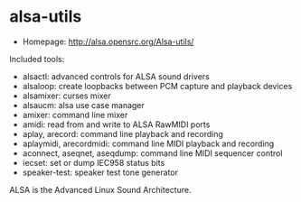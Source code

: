 # alsa-utils

* Homepage: http://alsa.opensrc.org/Alsa-utils/

Included tools:
  - alsactl: advanced controls for ALSA sound drivers
  - alsaloop: create loopbacks between PCM capture and playback devices
  - alsamixer: curses mixer
  - alsaucm: alsa use case manager
  - amixer: command line mixer
  - amidi: read from and write to ALSA RawMIDI ports
  - aplay, arecord: command line playback and recording
  - aplaymidi, arecordmidi: command line MIDI playback and recording
  - aconnect, aseqnet, aseqdump: command line MIDI sequencer control
  - iecset: set or dump IEC958 status bits
  - speaker-test: speaker test tone generator

 ALSA is the Advanced Linux Sound Architecture.
